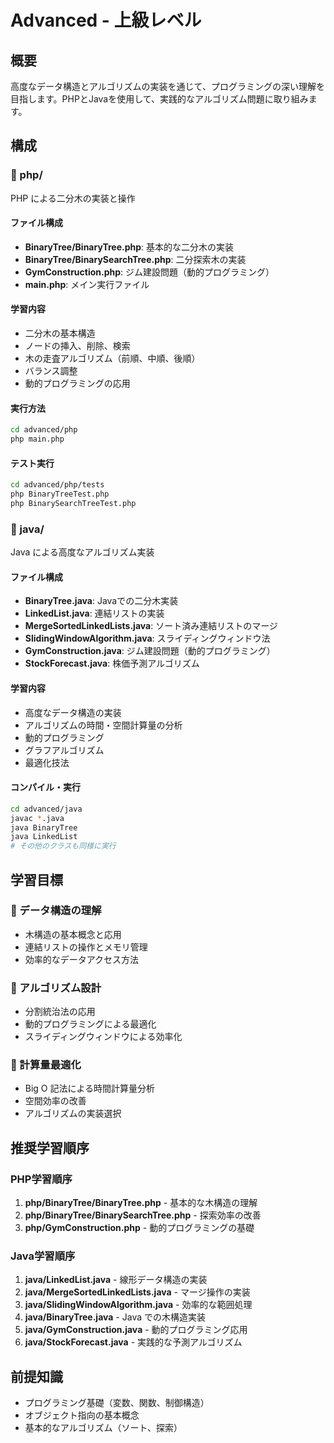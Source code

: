 # Advanced - 上級レベル

## 概要
高度なデータ構造とアルゴリズムの実装を通じて、プログラミングの深い理解を目指します。PHPとJavaを使用して、実践的なアルゴリズム問題に取り組みます。

## 構成

### 📁 php/
PHP による二分木の実装と操作

#### ファイル構成
- **BinaryTree/BinaryTree.php**: 基本的な二分木の実装
- **BinaryTree/BinarySearchTree.php**: 二分探索木の実装
- **GymConstruction.php**: ジム建設問題（動的プログラミング）
- **main.php**: メイン実行ファイル

#### 学習内容
- 二分木の基本構造
- ノードの挿入、削除、検索
- 木の走査アルゴリズム（前順、中順、後順）
- バランス調整
- 動的プログラミングの応用

#### 実行方法
```bash
cd advanced/php
php main.php
```

#### テスト実行
```bash
cd advanced/php/tests
php BinaryTreeTest.php
php BinarySearchTreeTest.php
```

### 📁 java/
Java による高度なアルゴリズム実装

#### ファイル構成
- **BinaryTree.java**: Javaでの二分木実装
- **LinkedList.java**: 連結リストの実装
- **MergeSortedLinkedLists.java**: ソート済み連結リストのマージ
- **SlidingWindowAlgorithm.java**: スライディングウィンドウ法
- **GymConstruction.java**: ジム建設問題（動的プログラミング）
- **StockForecast.java**: 株価予測アルゴリズム

#### 学習内容
- 高度なデータ構造の実装
- アルゴリズムの時間・空間計算量の分析
- 動的プログラミング
- グラフアルゴリズム
- 最適化技法

#### コンパイル・実行
```bash
cd advanced/java
javac *.java
java BinaryTree
java LinkedList
# その他のクラスも同様に実行
```

## 学習目標

### 🎯 データ構造の理解
- 木構造の基本概念と応用
- 連結リストの操作とメモリ管理
- 効率的なデータアクセス方法

### 🎯 アルゴリズム設計
- 分割統治法の応用
- 動的プログラミングによる最適化
- スライディングウィンドウによる効率化

### 🎯 計算量最適化
- Big O 記法による時間計算量分析
- 空間効率の改善
- アルゴリズムの実装選択

## 推奨学習順序

### PHP学習順序
1. **php/BinaryTree/BinaryTree.php** - 基本的な木構造の理解
2. **php/BinaryTree/BinarySearchTree.php** - 探索効率の改善
3. **php/GymConstruction.php** - 動的プログラミングの基礎

### Java学習順序
1. **java/LinkedList.java** - 線形データ構造の実装
2. **java/MergeSortedLinkedLists.java** - マージ操作の実装
3. **java/SlidingWindowAlgorithm.java** - 効率的な範囲処理
4. **java/BinaryTree.java** - Java での木構造実装
5. **java/GymConstruction.java** - 動的プログラミング応用
6. **java/StockForecast.java** - 実践的な予測アルゴリズム

## 前提知識
- プログラミング基礎（変数、関数、制御構造）
- オブジェクト指向の基本概念
- 基本的なアルゴリズム（ソート、探索）